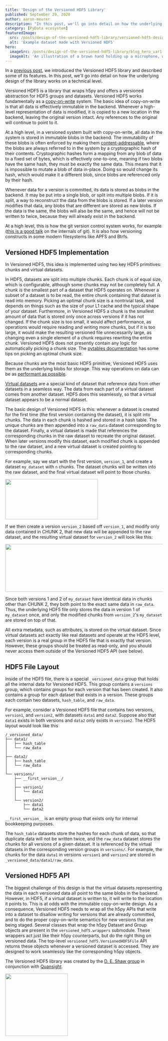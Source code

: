 ```yaml
---
title: 'Design of the Versioned HDF5 Library'
published: September 29, 2020
author: aaron-meurer
description: "In this post, we'll go into detail on how the underlying design of the library works on a technical level. Versioned HDF5 is a library that wraps h5py and offers a versioned abstraction for HDF5 groups and datasets."
category: [PyData ecosystem]
featuredImage:
  src: /posts/design-of-the-versioned-hdf5-library/versioned-hdf5-design-2.png
  alt: 'Example dataset made with Versioned HDF5'
hero:
  imageSrc: /posts/design-of-the-versioned-hdf5-library/blog_hero_var1.svg
  imageAlt: 'An illustration of a brown hand holding up a microphone, with some graphical elements highlighting the top of the microphone.'
---
```


In a [previous
post](https://labs.quansight.org/blog/introducing-versioned-hdf5), we
introduced the Versioned HDF5 library and described some of its features. In
this post, we'll go into detail on how the underlying design of the library
works on a technical level.

Versioned HDF5 is a library that wraps h5py and offers a versioned abstraction
for HDF5 groups and datasets. Versioned HDF5 works fundamentally as a
[copy-on-write](https://en.wikipedia.org/wiki/Copy-on-write) system. The basic
idea of copy-on-write is that all data is effectively immutable in the
backend. Whenever a high-level representation of data is modified, it is
copied to a new location in the backend, leaving the original version intact.
Any references to the original will continue to point to it.

At a high level, in a versioned system built with copy-on-write, all data in
the system is stored in immutable blobs in the backend. The immutability of
these blobs is often enforced by making them
[content-addressable](https://en.wikipedia.org/wiki/Content-addressable_storage),
where the blobs are always referred to in the system by a cryptographic hash
of their contents. Cryptographic hashes form a mapping from any blob of data
to a fixed set of bytes, which is effectively one-to-one, meaning if two blobs
have the same hash, they must be exactly the same data. This means that it is
impossible to mutate a blob of data in-place. Doing so would change its hash,
which would make it a different blob, since blobs are referenced only by their
hash.

Whenever data for a version is committed, its data is stored as blobs in the
backend. It may be put into a single blob, or split into multiple blobs. If it
is split, a way to reconstruct the data from the blobs is stored. If a later
version modifies that data, any blobs that are different are stored as new
blobs. If the data is the same, the blobs will also be the same, and hence
will not be written to twice, because they will already exist in the backend.

At a high level, this is how the git version control system works, for example
([this is a good talk](https://www.youtube.com/watch?v=lG90LZotrpo) on the
internals of git). It is also how versioning constructs in some modern
filesystems like APFS and Btrfs.

## Versioned HDF5 Implementation

In Versioned HDF5, this idea is implemented using two key HDF5 primitives:
chunks and virtual datasets.

In HDF5, datasets are split into multiple chunks. Each chunk is of equal size,
which is configurable, although some chunks may not be completely full. A
chunk is the smallest part of a dataset that HDF5 operates on. Whenever a
subset of a dataset is to be read, the entire chunk containing that dataset is
read into memory. Picking an optimal chunk size is a nontrivial task, and
depends on things such as the size of your L1 cache and the typical shape of
your dataset. Furthermore, in Versioned HDF5 a chunk is the smallest amount of
data that is stored only once across versions if it has not changed. If the
chunk size is too small, it would affect performance, as operations would
require reading and writing more chunks, but if it is too large, it would make
the resulting versioned file unnecessarily large, as changing even a single
element of a chunk requires rewriting the entire chunk. Versioned HDF5 does
not presently contain any logic for automatically picking a chunk size. The
[pytables
documentation](https://www.pytables.org/usersguide/optimization.html) has some
tips on picking an optimal chunk size.

Because chunks are the most basic HDF5 primitive, Versioned HDF5 uses them as
the underlying blobs for storage. This way operations on data can be as
[performant as
possible](https://labs.quansight.org/blog/versioned-hdf5-performance/).

[Virtual datasets](http://docs.h5py.org/en/stable/vds.html) are a special kind
of dataset that reference data from other datasets in a seamless way. The data
from each part of a virtual dataset comes from another dataset. HDF5 does this
seamlessly, so that a virtual dataset appears to be a normal dataset.

The basic design of Versioned HDF5 is this: whenever a dataset is created for
the first time (the first version containing the dataset), it is split into
chunks. The data in each chunk is hashed and stored in a hash table. The
unique chunks are then appended into a `raw_data` dataset corresponding to the
dataset. Finally, a virtual dataset is made that references the corresponding
chunks in the raw dataset to recreate the original dataset. When later
versions modify this dataset, each modified chunk is appended to the raw
dataset, and a new virtual dataset is created pointing to corresponding
chunks.

For example, say we start with the first version, `version_1`, and create a
dataset `my_dataset` with `n` chunks. The dataset chunks will be written into the
raw dataset, and the final virtual dataset will point to those chunks.

<img width="296pt" height="129pt" src="/posts/design-of-the-versioned-hdf5-library/versioned-hdf5-design-1.svg"/>

If we then create a version `version_2` based off `version_1`, and modify only
data contained in CHUNK 2, that new data will be appended to the raw dataset,
and the resulting virtual dataset for `version_2` will look like this:

<img width="515pt" height="153pt" src="/posts/design-of-the-versioned-hdf5-library/versioned-hdf5-design-2.svg"/>

Since both versions 1 and 2 of `my_dataset` have identical data in chunks other than
CHUNK 2, they both point to the exact same data in `raw_data`. Thus, the
underlying HDF5 file only stores the data in version 1 of `my_dataset` once, and
only the modified chunks from `version_2`'s `my_dataset` are stored on top of that.

All extra metadata, such as attributes, is stored on the virtual dataset.
Since virtual datasets act exactly like real datasets and operate at the HDF5
level, each version is a real group in the HDF5 file that is exactly that
version. However, these groups should be treated as read-only, and you should
never access them outside of the Versioned HDF5 API (see below).

## HDF5 File Layout

Inside of the HDF5 file, there is a special `_versioned_data` group that holds
all the internal data for Versioned HDF5. This group contains a `versions`
group, which contains groups for each version that has been created. It also
contains a group for each dataset that exists in a version. These groups each
contain two datasets, `hash_table`, and `raw_data`.

For example, consider a Versioned HDF5 file that contains two versions,
`version1`, and `version2`, with datasets `data1` and `data2`. Suppose also
that `data1` exists in both versions and `data2` only exists in `version2`.
The HDF5 layout would look like this

```
/_versioned_data/
├── data1/
│   ├── hash_table
│   └── raw_data
│
├── data2/
│   ├── hash_table
│   └── raw_data
│
└── versions/
    ├── __first_version__/
    │
    ├── version1/
    │   └── data1
    │
    └── version2/
        ├── data1
        └── data2
```

`__first_version__` is an empty group that exists only for internal
bookkeeping purposes.

The `hash_table` datasets store the hashes for each chunk of data, so that
duplicate data will not be written twice, and the `raw_data` dataset stores
the chunks for all versions of a given dataset. It is referenced by the
virtual datasets in the corresponding version groups in `versions/`. For
example, the chunks for the data `data1` in versions `version1` and `version2`
are stored in `_versioned_data/data1/raw_data`.

## Versioned HDF5 API

The biggest challenge of this design is that the virtual datasets representing
the data in each versioned data all point to the same blobs in the backend.
However, in HDF5, if a virtual dataset is written to, it will write to the
location it points to. This is at odds with the immutable copy-on-write
design. As a consequence, Versioned HDF5 needs to wrap all the h5py APIs that
write into a dataset to disallow writing for versions that are already
committed, and to do the proper copy-on-write semantics for new versions that
are being staged. Several classes that wrap the h5py Dataset and Group objects
are present in the `versioned_hdf5.wrappers` submodule. These wrappers act
just like their h5py counterparts, but do the right thing on versioned data.
The top-level `versioned_hdf5.VersionedHDF5File` API returns these objects
whenever a versioned dataset is accessed. They are designed to work seamlessly
like the corresponding h5py objects.

The Versioned HDF5 library was created by the [D. E. Shaw
group](https://www.deshaw.com/) in conjunction with
[Quansight](https://www.quansight.com/).

<img src="/posts/design-of-the-versioned-hdf5-library/black_logo_417x125.png" width="200" class="center"/>
